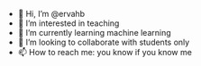 - 👋 Hi, I’m @ervahb
- 👀 I’m interested in teaching
- 🌱 I’m currently learning machine learning
- 💞️ I’m looking to collaborate with students only
- 📫 How to reach me: you know if you know me

<!---
ervahb/ervahb is a ✨ special ✨ repository because its `README.md` (this file) appears on your GitHub profile.
You can click the Preview link to take a look at your changes.
--->
